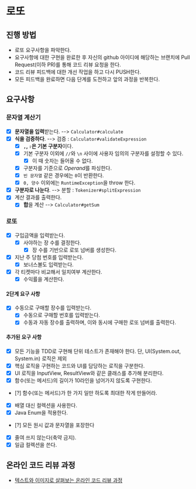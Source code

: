 # 로또
## 진행 방법
* 로또 요구사항을 파악한다.
* 요구사항에 대한 구현을 완료한 후 자신의 github 아이디에 해당하는 브랜치에 Pull Request(이하 PR)를 통해 코드 리뷰 요청을 한다.
* 코드 리뷰 피드백에 대한 개선 작업을 하고 다시 PUSH한다.
* 모든 피드백을 완료하면 다음 단계를 도전하고 앞의 과정을 반복한다.

## 요구사항

### 문자열 계산기

- [X] **문자열을 입력**받는다. --> `Calculator#calculate`
- [X] **식을 검증하다**. --> 검증 : `Calculator#validateExpression`
  - [X] **`,`, `:`은 기본 구분자**이다.
  - [X] 기본 구분자 이외에 `//`와 `\n` 사이에 사용자 임의의 구분자를 설정할 수 있다.
    - [X] 이 때 숫자는 들어올 수 없다.
  - [X] 구분자를 기준으로 *Operand*를 파싱한다.
  - [X] `빈 문자열` 같은 경우에는 `0`이 반환한다.
  - [X] `0, 양수` 이외에는 `RuntimeException`을 throw 한다.
- [X] **구분자로 나눈다**. --> 분할 : `Tokenizer#splitExpression`
- [X] 계산 결과를 출력한다.
  - [X] **합**을 계산 --> `Calculator#getSum`

### 로또

- [X] 구입금액을 입력받는다.
  - [X] 사야하는 장 수를 결정한다.
    - [X] 장 수를 기반으로 로또 넘버를 생성한다.
- [X] 지난 주 당첨 번호를 입력받는다.
  - [X] 보너스볼도 입력받는다.
- [X] 각 티켓마다 비교해서 일치여부 계산한다.
  - [X] 수익률을 계산한다.

#### 2단계 요구 사항
- [X] 수동으로 구매할 장수를 입력받는다.
  - [X] 수동으로 구매할 번호를 입력받는다.
  - [X] 수동과 자동 장수를 출력하며, 이와 동시에 구매한 로또 넘버를 출력한다.

#### 추가된 요구 사항

- [X] 모든 기능을 TDD로 구현해 단위 테스트가 존재해야 한다. 단, UI(System.out, System.in) 로직은 제외
- [X] 핵심 로직을 구현하는 코드와 UI를 담당하는 로직을 구분한다.
- [X] UI 로직을 InputView, ResultView와 같은 클래스를 추가해 분리한다.
- [X] 함수(또는 메서드)의 길이가 10라인을 넘어가지 않도록 구현한다.
- [?] 함수(또는 메서드)가 한 가지 일만 하도록 최대한 작게 만들어라.
- [X] 배열 대신 컬렉션을 사용한다.
- [X] Java Enum을 적용한다.
- [?] 모든 원시 값과 문자열을 포장한다
- [X] 줄여 쓰지 않는다(축약 금지).
- [X] 일급 컬렉션을 쓴다.

## 온라인 코드 리뷰 과정
* [텍스트와 이미지로 살펴보는 온라인 코드 리뷰 과정](https://github.com/next-step/nextstep-docs/tree/master/codereview)